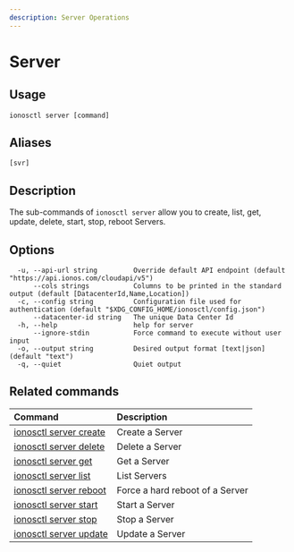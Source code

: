 ```yaml
---
description: Server Operations
---
```


# Server

## Usage

```text
ionosctl server [command]
```

## Aliases

```text
[svr]
```

## Description

The sub-commands of `ionosctl server` allow you to create, list, get, update, delete, start, stop, reboot Servers.

## Options

```text
  -u, --api-url string         Override default API endpoint (default "https://api.ionos.com/cloudapi/v5")
      --cols strings           Columns to be printed in the standard output (default [DatacenterId,Name,Location])
  -c, --config string          Configuration file used for authentication (default "$XDG_CONFIG_HOME/ionosctl/config.json")
      --datacenter-id string   The unique Data Center Id
  -h, --help                   help for server
      --ignore-stdin           Force command to execute without user input
  -o, --output string          Desired output format [text|json] (default "text")
  -q, --quiet                  Quiet output
```

## Related commands

| Command | Description |
| :--- | :--- |
| [ionosctl server create](create.md) | Create a Server |
| [ionosctl server delete](delete.md) | Delete a Server |
| [ionosctl server get](get.md) | Get a Server |
| [ionosctl server list](list.md) | List Servers |
| [ionosctl server reboot](reboot.md) | Force a hard reboot of a Server |
| [ionosctl server start](start.md) | Start a Server |
| [ionosctl server stop](stop.md) | Stop a Server |
| [ionosctl server update](update.md) | Update a Server |


